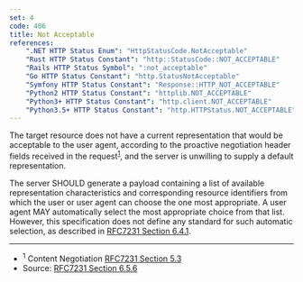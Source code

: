 ```yaml
---
set: 4
code: 406
title: Not Acceptable
references:
    ".NET HTTP Status Enum": "HttpStatusCode.NotAcceptable"
    "Rust HTTP Status Constant": "http::StatusCode::NOT_ACCEPTABLE"
    "Rails HTTP Status Symbol": ":not_acceptable"
    "Go HTTP Status Constant": "http.StatusNotAcceptable"
    "Symfony HTTP Status Constant": "Response::HTTP_NOT_ACCEPTABLE"
    "Python2 HTTP Status Constant": "httplib.NOT_ACCEPTABLE"
    "Python3+ HTTP Status Constant": "http.client.NOT_ACCEPTABLE"
    "Python3.5+ HTTP Status Constant": "http.HTTPStatus.NOT_ACCEPTABLE"
---
```


The target resource does not have a current representation that would be acceptable to the user agent, according to the proactive negotiation header fields received in the request<sup>[1](#ref-1)</sup>, and the server is unwilling to supply a default representation.

The server SHOULD generate a payload containing a list of available representation characteristics and corresponding resource identifiers from which the user or user agent can choose the one most appropriate. A user agent MAY automatically select the most appropriate choice from that list. However, this specification does not define any standard for such automatic selection, as described in [RFC7231 Section 6.4.1][3].

---

* <span id="ref-1"><sup>1</sup> Content Negotiation [RFC7231 Section 5.3][2]</span>
* Source: [RFC7231 Section 6.5.6][1]

[1]: <https://tools.ietf.org/html/rfc7231#section-6.5.6>
[2]: <https://tools.ietf.org/html/rfc7231#section-5.3>
[3]: <https://tools.ietf.org/html/rfc7231#section-6.4.1>
